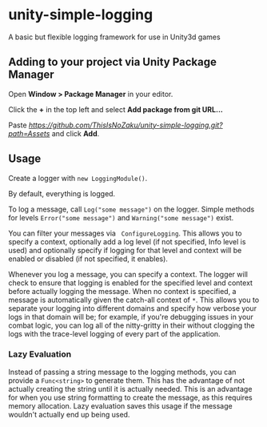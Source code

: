 # unity-simple-logging
A basic but flexible logging framework for use in Unity3d games

## Adding to your project via Unity Package Manager
Open **Window > Package Manager** in your editor.

Click the **+** in the top left and select **Add package from git URL...**

Paste *https://github.com/ThisIsNoZaku/unity-simple-logging.git?path=Assets* and click **Add**.

## Usage
Create a logger with `new LoggingModule()`.

By default, everything is logged.

To log a message, call `Log("some message")` on the logger. Simple methods for levels `Error("some message")` and `Warning("some message")` exist.

You can filter your messages via ` ConfigureLogging`. This allows you to specify a context, optionally add a log level (if not specified, Info level is used) and optionally specify if logging for that level and context will be enabled or disabled (if not specified, it enables).

Whenever you log a message, you can specify a context. The logger will check to ensure that logging is enabled for the specified level and context before actually logging the message. When no context is specified, a message is automatically given the catch-all context of `*`. This allows you to separate your logging into different domains and specify how verbose your logs in that domain will be; for example, if you're debugging issues in your combat logic, you can log all of the nitty-gritty in their without clogging the logs with the trace-level logging of every part of the application.

### Lazy Evaluation
Instead of passing a string message to the logging methods, you can provide a `Func<string>` to generate them. This has the advantage of not actually creating the string until it is actually needed. This is an advantage for when you use string formatting to create the message, as this requires memory allocation. Lazy evaluation saves this usage if the message wouldn't actually end up being used.
